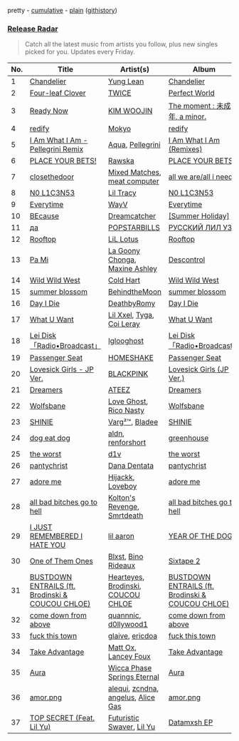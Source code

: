 pretty - [cumulative](/playlists/cumulative/Release%20Radar.md) - [plain](/playlists/plain/37i9dQZEVXbiW6nyzWkNRB) ([githistory](https://github.githistory.xyz/tg-z/spotify-playlist-archive/blob/main/playlists/plain/37i9dQZEVXbiW6nyzWkNRB))

### [Release Radar](https://open.spotify.com/playlist/37i9dQZEVXbiW6nyzWkNRB)

> Catch all the latest music from artists you follow, plus new singles picked for you. Updates every Friday.

| No. | Title | Artist(s) | Album | Length |
|---|---|---|---|---|
| 1 | [Chandelier](https://open.spotify.com/track/5H8jHmABa01Y7RSL8tejgh) | [Yung Lean](https://open.spotify.com/artist/67lytN32YpUxiSeWlKfHJ3) | [Chandelier](https://open.spotify.com/album/5KFOZx4trm0m4BPQ2HzrZ1) | 3:09 |
| 2 | [Four-leaf Clover](https://open.spotify.com/track/4kfWbVi5ND1FOUoN6LK5Es) | [TWICE](https://open.spotify.com/artist/7n2Ycct7Beij7Dj7meI4X0) | [Perfect World](https://open.spotify.com/album/17rk8h2IU4wwSFXw9j2uR6) | 3:47 |
| 3 | [Ready Now](https://open.spotify.com/track/2hUtmRMAUfOkdGh9CjHeAD) | [KIM WOOJIN](https://open.spotify.com/artist/2jAhpp38AMZvTHud2OJbvM) | [The moment : 未成年, a minor.](https://open.spotify.com/album/5tMgwNxRTKx8B8xfeAbRLT) | 3:17 |
| 4 | [redify](https://open.spotify.com/track/06uxQr4WOTGeeIYT0JLenZ) | [Mokyo](https://open.spotify.com/artist/1kRGgLBLwdQ16TxyfN1YgP) | [redify](https://open.spotify.com/album/3wPQLCMUHmLMWl7E7Jmlhi) | 2:28 |
| 5 | [I Am What I Am - Pellegrini Remix](https://open.spotify.com/track/6KV2hIwg9aGnAlHdqsV0PO) | [Aqua](https://open.spotify.com/artist/6kBjAFKyd0he7LiA5GQ3Gz), [Pellegrini](https://open.spotify.com/artist/4LrfoGVXCjOMpBeiiLN0WV) | [I Am What I Am (Remixes)](https://open.spotify.com/album/2deJunZpeffyzsXcHozuOa) | 2:32 |
| 6 | [PLACE YOUR BETS!](https://open.spotify.com/track/1jqLb5WwgZwYzRiAdXjDkw) | [Rawska](https://open.spotify.com/artist/3pob90yrusjcbgSYFKaeAk) | [PLACE YOUR BETS!](https://open.spotify.com/album/15MSsU7mDhdhcUG29qR9vc) | 2:42 |
| 7 | [closethedoor](https://open.spotify.com/track/57y03wqJ92k9mUe0OqMYxg) | [Mixed Matches](https://open.spotify.com/artist/7A2xUGz3Mbq2tJdMfILN34), [meat computer](https://open.spotify.com/artist/7JU13ATc2v3kzIuSqNNPWN) | [all we are/all i need](https://open.spotify.com/album/0htiaJAJkB7oZnV3b1tBdX) | 2:11 |
| 8 | [N0 L1C3N53](https://open.spotify.com/track/3Roerq1SU6FpzCZf7Kbcve) | [Lil Tracy](https://open.spotify.com/artist/5g63iWaMJ2UrkZMkCC8dMi) | [N0 L1C3N53](https://open.spotify.com/album/45CWiSnuUhvcrgXQtvh2EB) | 2:39 |
| 9 | [Everytime](https://open.spotify.com/track/1ToGBJEWxe0WBjCr6k12el) | [WayV](https://open.spotify.com/artist/1qBsABYUrxg9afpMtyoFKz) | [Everytime](https://open.spotify.com/album/4Vd1e6CleqWw7qggwZRHJJ) | 2:58 |
| 10 | [BEcause](https://open.spotify.com/track/3L74uwShK0JqEUZ5Y2JoDW) | [Dreamcatcher](https://open.spotify.com/artist/5V1qsQHdXNm4ZEZHWvFnqQ) | [[Summer Holiday]](https://open.spotify.com/album/1JOpx5eL6Rb3vRC9epERQD) | 3:11 |
| 11 | [да](https://open.spotify.com/track/3wXXSbyH4AMU6Cy6GyKWxV) | [POPSTARBILLS](https://open.spotify.com/artist/3L8JSRKuX9a1NQi5nfB5lZ) | [РУССКИЙ ЛИЛ УЗИ](https://open.spotify.com/album/410oAjIIVfKLxYaQKetMCe) | 2:25 |
| 12 | [Rooftop](https://open.spotify.com/track/04jAlxBfKCOmoOi5lnGcDD) | [LiL Lotus](https://open.spotify.com/artist/2RJWS2Lmkw2uExDmFMe1Ry) | [Rooftop](https://open.spotify.com/album/42NRQPUN2R8SKNSLQ7H6Yu) | 2:35 |
| 13 | [Pa Mi](https://open.spotify.com/track/1kikRzFDIKHiyBAjRHdNn8) | [La Goony Chonga](https://open.spotify.com/artist/4ZNk4pFFvI85sdgjkFPBjI), [Maxine Ashley](https://open.spotify.com/artist/5fYyfkrYbHDQreGr7cUul0) | [Descontrol](https://open.spotify.com/album/4uWxVSN6GvdmgZSQIQhQuK) | 2:38 |
| 14 | [Wild Wild West](https://open.spotify.com/track/4YlFygWHw78Hf6KWDzJaoI) | [Cold Hart](https://open.spotify.com/artist/1fsCfvdiomqjKJFR6xI8e4) | [Wild Wild West](https://open.spotify.com/album/7rZhimdkUOQC9vBrX59Tcc) | 2:34 |
| 15 | [summer blossom](https://open.spotify.com/track/3ORowtJPiXrdd42trQVnAH) | [BehindtheMoon](https://open.spotify.com/artist/4BHjuxRl1cKElPbo12BODO) | [summer blossom](https://open.spotify.com/album/2o2I9habr191db2ke30BAx) | 3:28 |
| 16 | [Day I Die](https://open.spotify.com/track/1iprDFClQB6LyLCtihRwtH) | [DeathbyRomy](https://open.spotify.com/artist/7aWpPjjgItUnXljFxYYKZI) | [Day I Die](https://open.spotify.com/album/5WNQIcHnQfKnZh4ZVhagEd) | 2:57 |
| 17 | [What U Want](https://open.spotify.com/track/4wOyrbNG5eEv5ZF5oVqHtX) | [Lil Xxel](https://open.spotify.com/artist/7iDeMFJKjI1ak40N3hoYOZ), [Tyga](https://open.spotify.com/artist/5LHRHt1k9lMyONurDHEdrp), [Coi Leray](https://open.spotify.com/artist/6AMd49uBDJfhf30Ak2QR5s) | [What U Want](https://open.spotify.com/album/2dHNueuBm0PuI5gF5J5Ubh) | 3:44 |
| 18 | [Lei Disk 「Radio•Broadcast」](https://open.spotify.com/track/6oIMeG0R9hoL9bfN7qsPNN) | [Iglooghost](https://open.spotify.com/artist/7LCDnUQYE07fnKbo46SVLB) | [Lei Disk 「Radio•Broadcast」](https://open.spotify.com/album/2IlOHqhVAYuTI88M3VTp75) | 36:05 |
| 19 | [Passenger Seat](https://open.spotify.com/track/37zn2AcSRSqyEEBczSWDPE) | [HOMESHAKE](https://open.spotify.com/artist/4DMSJzGjw2SMkKAT5EEE5u) | [Passenger Seat](https://open.spotify.com/album/5ugZcZBzpCPfjs6zfhj3v4) | 3:28 |
| 20 | [Lovesick Girls - JP Ver.](https://open.spotify.com/track/0UJRzax7oFLoK8Sb9IcPcm) | [BLACKPINK](https://open.spotify.com/artist/41MozSoPIsD1dJM0CLPjZF) | [Lovesick Girls (JP Ver.)](https://open.spotify.com/album/0nhyyhprFn6lcIAzTpmFDo) | 3:12 |
| 21 | [Dreamers](https://open.spotify.com/track/3rpJA5YqsZKIh1Wb71pR20) | [ATEEZ](https://open.spotify.com/artist/68KmkJeZGfwe1OUaivBa2L) | [Dreamers](https://open.spotify.com/album/32xNTIA4avuQXwY9jLzIrH) | 3:33 |
| 22 | [Wolfsbane](https://open.spotify.com/track/0vLEtNZGjfUvAfjgfBmtk2) | [Love Ghost](https://open.spotify.com/artist/7oYWWttOyiltgT19mfoUWi), [Rico Nasty](https://open.spotify.com/artist/2OaHYHb2XcFPvqL3VsyPzU) | [Wolfsbane](https://open.spotify.com/album/24TPlhyivqqSjrPPRDvosu) | 2:59 |
| 23 | [SHINIE](https://open.spotify.com/track/5yFN02Cfksk2iADPofGNIy) | [Varg²™](https://open.spotify.com/artist/4g2EfgpanE2Z9LG1nQ9zNy), [Bladee](https://open.spotify.com/artist/2xvtxDNInKDV4AvGmjw6d1) | [SHINIE](https://open.spotify.com/album/7HZ2m8cTl4Ozs3bR6msXPR) | 3:02 |
| 24 | [dog eat dog](https://open.spotify.com/track/00UDY0dZ0ZBjZzAL7J7RP8) | [aldn](https://open.spotify.com/artist/2GUw9Wzha61PkZoRVv1PDD), [renforshort](https://open.spotify.com/artist/3GYvf7puxwkr51EYoD9E7D) | [greenhouse](https://open.spotify.com/album/3w3uOLOz8fvnHGLBrDLwFj) | 2:51 |
| 25 | [the worst](https://open.spotify.com/track/0Yl1hdNWyZKuVTxyQH4b0e) | [d1v](https://open.spotify.com/artist/074DHAmvABdQooCWAABq8N) | [the worst](https://open.spotify.com/album/7iidDinFy3sdeMrbCr2h80) | 2:33 |
| 26 | [pantychrist](https://open.spotify.com/track/4BQq2dO7jLJGKAxnhywP1x) | [Dana Dentata](https://open.spotify.com/artist/1QiXZr91PL7BG5jT7j14uB) | [pantychrist](https://open.spotify.com/album/29KrOkd982LewCSh0wPOU7) | 2:47 |
| 27 | [adore me](https://open.spotify.com/track/4JWk1IDgY69LKql4v0SeC1) | [Hijackk](https://open.spotify.com/artist/1s5PHrVBEm68IjOMoMqFBu), [Loveboy](https://open.spotify.com/artist/71gPkesPE8PVcW7y4qnbvk) | [adore me](https://open.spotify.com/album/0fZcPtiiFFcbCcYwLHVoEL) | 2:43 |
| 28 | [all bad bitches go to hell](https://open.spotify.com/track/0uxyEzGLAwjWnYVS81gNj0) | [Kolton's Revenge](https://open.spotify.com/artist/35RLGkHpflhyhgzPLdHDjE), [Smrtdeath](https://open.spotify.com/artist/4NYeChhB65zL0ywl4rHmSk) | [all bad bitches go to hell](https://open.spotify.com/album/7fWe4dPIiccZv2iW1aTVoU) | 1:15 |
| 29 | [I JUST REMEMBERED I HATE YOU](https://open.spotify.com/track/0u8Q67Ox09f2nUi6rRAd3G) | [lil aaron](https://open.spotify.com/artist/3FCYSWNVmpjTCiwzJwbMAC) | [YEAR OF THE DOG](https://open.spotify.com/album/5eSU3WEw7mMuCOEhk4cjNF) | 2:56 |
| 30 | [One of Them Ones](https://open.spotify.com/track/4RiZRDKcQcsXIu7gY4YYVQ) | [Blxst](https://open.spotify.com/artist/4qXC0i02bSFstECuXP2ZpL), [Bino Rideaux](https://open.spotify.com/artist/3pcerTbRFAPvWWtAfySFWB) | [Sixtape 2](https://open.spotify.com/album/4B7vNl7Ud0csW77uXYeMGM) | 2:45 |
| 31 | [BUSTDOWN ENTRAILS (ft. Brodinski & COUCOU CHLOE)](https://open.spotify.com/track/5UBscqyCNDOobD1Het8yqh) | [Hearteyes](https://open.spotify.com/artist/1YCiY4ncBoIUPTpeKTCuzu), [Brodinski](https://open.spotify.com/artist/0ZurilbRp6KwW6dpaw4pEK), [COUCOU CHLOE](https://open.spotify.com/artist/5xmw3tD4MbvhA1ay1U0HEC) | [BUSTDOWN ENTRAILS (ft. Brodinski & COUCOU CHLOE)](https://open.spotify.com/album/3TyN4rwjfoCehfqe1RD3Z6) | 2:11 |
| 32 | [come down from above](https://open.spotify.com/track/1LNnbf1ulQUQMFleOwEmQP) | [quannnic](https://open.spotify.com/artist/6X9yxRiccMK40GHKfUFZEu), [d0llywood1](https://open.spotify.com/artist/2KZogWZPYcACVe4NK80dmc) | [come down from above](https://open.spotify.com/album/4aHrLIHaKBIbk7RbN2XdUv) | 3:01 |
| 33 | [fuck this town](https://open.spotify.com/track/1kADZJDyRUbmlLxYiqi077) | [glaive](https://open.spotify.com/artist/4cJKDGSv4Dz9QycXYmo565), [ericdoa](https://open.spotify.com/artist/4hR6Bm9YYtktXzjmKhb1Cn) | [fuck this town](https://open.spotify.com/album/33ES0yrXxXqfnmYkPjBx26) | 1:55 |
| 34 | [Take Advantage](https://open.spotify.com/track/6PIww5XZIlH0TMXpLQhpmb) | [Matt Ox](https://open.spotify.com/artist/2J6pigOrBmKQgqJUY5UM7r), [Lancey Foux](https://open.spotify.com/artist/2LakckgvXEtJlKOYP6BO11) | [Take Advantage](https://open.spotify.com/album/64a4sbJaS3EExH2RRhoDSO) | 1:13 |
| 35 | [Aura](https://open.spotify.com/track/5M76CVB7B34LNUYE86Ju2q) | [Wicca Phase Springs Eternal](https://open.spotify.com/artist/70AkqfU43ou9hFxJZTDt7A) | [Aura](https://open.spotify.com/album/2zIhLFTPKA3l7fI39dKBJi) | 2:39 |
| 36 | [amor.png](https://open.spotify.com/track/6XA6HKtz1nOsuucjHeaorR) | [alequi](https://open.spotify.com/artist/4Rg6w1AZFPOeY8SurpUTPH), [zcndna](https://open.spotify.com/artist/4OebKOnp6CP6zkNlMTdj3j), [angelus](https://open.spotify.com/artist/56l5jbQerCGh7lfbwLnfaK), [Alice Gas](https://open.spotify.com/artist/4RhJ79LFbfmdtpuir6C9nR) | [amor.png](https://open.spotify.com/album/1hJXSK9Tra3N0rIeXbvFj2) | 2:21 |
| 37 | [TOP SECRET (Feat. Lil Yu)](https://open.spotify.com/track/6DQeo8P3QaGqysbFckWCCx) | [Futuristic Swaver](https://open.spotify.com/artist/1IoxcWz8vPDGOJBQNCGEvF), [Lil Yu](https://open.spotify.com/artist/4IKo3NF9FvXimQ9eWpJD1u) | [Datamxsh EP](https://open.spotify.com/album/44d3Zk7tNH4p0w6vzoBIDp) | 2:15 |